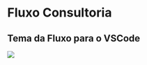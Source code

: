 # Fluxo Consultoria
## Tema da Fluxo para o VSCode
<img src="https://media-exp1.licdn.com/dms/image/C4D0BAQHu4PEIazO1Kg/company-logo_200_200/0/1622784085706?e=2159024400&v=beta&t=gjgQw5zX1eV51A7CffooM_Os5Ob_DassjfUhc1shL2Q" />
